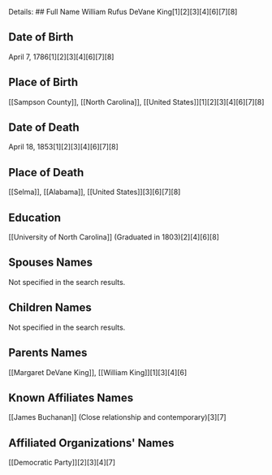 Details: ## Full Name
William Rufus DeVane King[1][2][3][4][6][7][8]

## Date of Birth
April 7, 1786[1][2][3][4][6][7][8]

## Place of Birth
[[Sampson County]], [[North Carolina]], [[United States]][1][2][3][4][6][7][8]

## Date of Death
April 18, 1853[1][2][3][4][6][7][8]

## Place of Death
[[Selma]], [[Alabama]], [[United States]][3][6][7][8]

## Education
[[University of North Carolina]] (Graduated in 1803)[2][4][6][8]

## Spouses Names
Not specified in the search results.

## Children Names
Not specified in the search results.

## Parents Names
[[Margaret DeVane King]], [[William King]][1][3][4][6]

## Known Affiliates Names
[[James Buchanan]] (Close relationship and contemporary)[3][7]

## Affiliated Organizations' Names
[[Democratic Party]][2][3][4][7]

